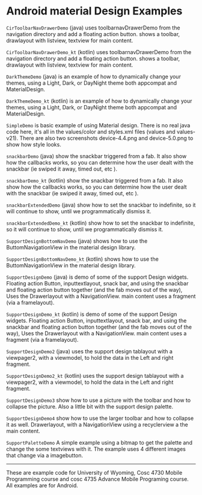 Android material Design Examples
==============

`CirToolbarNavDrawerDemo` (java) uses toolbarnavDrawerDemo from the navigation directory and add a floating action button.  shows a toolbar, drawlayout with listview, textview for main content.

`CirToolbarNavDrawerDemo_kt` (kotlin) uses toolbarnavDrawerDemo from the navigation directory and add a floating action button.  shows a toolbar, drawlayout with listview, textview for main content.

`DarkThemeDemo` (java) is an example of how to dynamically change your themes, using a Light, Dark, or DayNight theme both appcompat and MaterialDesign.

`DarkThemeDemo_kt` (kotlin) is an example of how to dynamically change your themes, using a Light, Dark, or DayNight theme both appcompat and MaterialDesign.

`SimpleDemo` is basic example of using Material design.  There is no real java code here, it's all in the values/color and styles.xml files (values and values-v21).  There are also two screenshots device-4.4.png and device-5.0.png to show how style looks.

`snackbarDemo` (java) show the snackbar triggered from a fab.  It also show how the callbacks works, so you can determine how the
user dealt with the snackbar (ie swiped it away, timed out, etc ).

`snackbarDemo_kt` (kotlin) show the snackbar triggered from a fab.  It also show how the callbacks works, so you can determine how the
user dealt with the snackbar (ie swiped it away, timed out, etc ).

`snackbarExtendedDemo` (java) show how to set the snackbar to indefinite, so it will continue to show, until we programmatically dismiss it.

`snackbarExtendedDemo_kt` (kotlin) show how to set the snackbar to indefinite, so it will continue to show, until we programmatically dismiss it.

`SupportDesignBottomNavDemo` (java) shows how to use the ButtomNavigationView  in the material design library.

`SupportDesignBottomNavDemo_kt` (kotlin) shows how to use the ButtomNavigationView  in the material design library.

`SupportDesignDemo` (java) is demo of some of the support Design widgets.  Floating action Button, inputtextlayout, snack bar, and using the snackbar and floating action button together (and the fab moves out of the way), Uses the Drawerlayout with a NavigationView.  main content uses a fragment (via a framelayout).

`SupportDesignDemo_kt` (kotlin) is demo of some of the support Design widgets.  Floating action Button, inputtextlayout, snack bar, and using the snackbar and floating action button together (and the fab moves out of the way), Uses the Drawerlayout with a NavigationView.  main content uses a fragment (via a framelayout).

`SupportDesignDemo2` (java) uses the support design tablayout with a viewpager2, with a viewmodel, to hold the data in the Left and right fragment.  

`SupportDesignDemo2_kt` (kotlin) uses the support design tablayout with a viewpager2, with a viewmodel, to hold the data in the Left and right fragment.  

`SupportDesignDemo3` show how to use a picture with the toolbar and how to collapse the picture.  Also a little bit with the support design palette.

`SupportDesignDemo4` show how to use the larger toolbar and how to collapse it as well.  Drawerlayout, with a NavigationView using a recyclerview a the main content.

`SupportPaletteDemo` A simple example using a bitmap to get the palette and change the some textviews with it.  The example uses 4 different images that change via a imagebutton.


---

These are example code for University of Wyoming, Cosc 4730 Mobile Programming course and cosc 4735 Advance Mobile Programing course. 
All examples are for Android.
